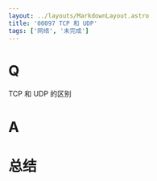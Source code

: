 ```yaml
---
layout: ../layouts/MarkdownLayout.astro
title: '00097 TCP 和 UDP'
tags: ['网络', '未完成']
---
```


# Q

TCP 和 UDP 的区别

# A



# 总结



<script>
  function func() {

  }
  
</script>